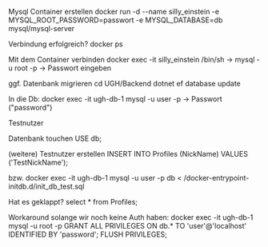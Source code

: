 Mysql Container erstellen
docker run -d --name silly_einstein -e MYSQL_ROOT_PASSWORD=passwort -e MYSQL_DATABASE=db mysql/mysql-server

Verbindung erfolgreich?
docker ps

Mit dem Container verbinden
docker exec -it silly_einstein /bin/sh
-> mysql -u root -p
-> Passwort eingeben


ggf. Datenbank migrieren
cd UGH/Backend 
dotnet ef database update

In die Db:
docker exec -it ugh-db-1 mysql -u user -p
-> Passwort ("password")

Testnutzer

Datenbank touchen
USE db;

(weitere) Testnutzer erstellen
INSERT INTO Profiles (NickName) VALUES ('TestNickName');

bzw.
docker exec -it ugh-db-1 mysql -u user -p db < /docker-entrypoint-initdb.d/init_db_test.sql

Hat es geklappt?
select * from Profiles;

Workaround solange wir noch keine Auth haben:
docker exec -it ugh-db-1 mysql -u root -p
GRANT ALL PRIVILEGES ON db.* TO 'user'@'localhost' IDENTIFIED BY 'password';
FLUSH PRIVILEGES;